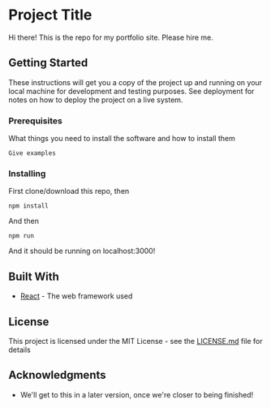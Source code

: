 # Project Title

Hi there! This is the repo for my portfolio site. Please hire me.

## Getting Started

These instructions will get you a copy of the project up and running on your local machine for development and testing purposes. See deployment for notes on how to deploy the project on a live system.

### Prerequisites

What things you need to install the software and how to install them

```
Give examples
```

### Installing

First clone/download this repo, then
```
npm install
```

And then

```
npm run
```

And it should be running on localhost:3000!

## Built With

* [React](https://facebook.github.io/react/) - The web framework used

## License

This project is licensed under the MIT License - see the [LICENSE.md](LICENSE.md) file for details

## Acknowledgments

* We'll get to this in a later version, once we're closer to being finished!
